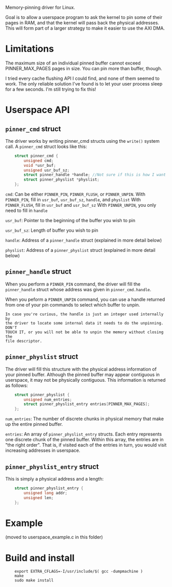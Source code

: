 Memory-pinning driver for Linux.

Goal is to allow a userspace program to ask the kernel to pin some of their 
pages in RAM, and that the kernel will pass back the physical addresses. This 
will form part of a larger strategy to make it easier to use the AXI DMA.

# Limitations

The maximum size of an individual pinned buffer cannot exceed PINNER_MAX_PAGES 
pages in size. You can pin more than buffer, though.

I tried every cache flushing API I could find, and none of them seemed to work. 
The only reliable solution I've found is to let your user process sleep for a 
few seconds. I'm still trying to fix this!

# Userspace API

## `pinner_cmd` struct

The driver works by writing pinner_cmd structs using the `write()` system call. A 
`pinner_cmd` struct looks like this:

```C
    struct pinner_cmd {
        unsigned cmd;
        void *usr_buf;
        unsigned usr_buf_sz;
        struct pinner_handle *handle; //Not sure if this is how I want to do it
        struct pinner_physlist *physlist;
    };
```

`cmd`:
    Can be either `PINNER_PIN`, `PINNER_FLUSH`, or `PINNER_UNPIN`.
    With `PINNER_PIN`, fill in `usr_buf`, `usr_buf_sz`, `handle`, and `physlist`
    With `PINNER_FLUSH`, fill in `usr_buf` and `usr_buf_sz`
    With `PINNER_UNPIN`, you only need to fill in `handle`

`usr_buf`:
    Pointer to the beginning of the buffer you wish to pin

`usr_buf_sz`:
    Length of buffer you wish to pin

`handle`:
    Address of a `pinner_handle` struct (explained in more detail below)

`physlist`:
    Address of a `pinner_physlist` struct (explained in more detail below)


## `pinner_handle` struct

When you perform a `PINNER_PIN` command, the driver will fill the `pinner_handle` 
struct whose address was given in `pinner_cmd.handle`.

When you peform a `PINNER_UNPIN` command, you can use a handle returned from one 
of your pin commands to select which buffer to unpin.

    In case you're curious, the handle is just an integer used internally by 
    the driver to locate some internal data it needs to do the unpinning. DON'T 
    TOUCH IT, or you will not be able to unpin the memory without closing the 
    file descriptor.


## `pinner_physlist` struct

The driver will fill this structure with the physical address information of 
your pinned buffer. Although the pinned buffer may appear contiguous in 
userspace, it may not be physically contiguous. This information is returned as 
follows:

```C
    struct pinner_physlist {
        unsigned num_entries;
        struct pinner_physlist_entry entries[PINNER_MAX_PAGES];
    };
```

`num_entries`:
    The number of discrete chunks in physical memory that make up the entire 
    pinned buffer.

`entries`:
    An array of `pinner_physlist_entry` structs. Each entry represents one 
    discrete chunk of the pinned buffer. Within this array, the entries are in 
    "the right order". That is, if visited each of the entries in turn, you 
    would visit increasing addresses in userspace.
    

## `pinner_physlist_entry` struct


This is simply a physical address and a length:

```C
    struct pinner_physlist_entry {
        unsigned long addr;
        unsigned len;
    };
```

# Example

(moved to userspace_example.c in this folder)

# Build and install
```
	export EXTRA_CFLAGS=-I/usr/include/$( gcc -dumpmachine )
	make
	sudo make install
```
